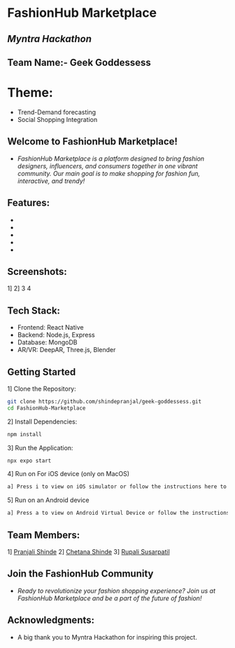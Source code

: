 # FashionHub Marketplace
## _Myntra Hackathon_
## Team Name:- Geek Goddessess
# Theme: 
- Trend-Demand forecasting
- Social Shopping Integration
## Welcome to FashionHub Marketplace!
- _FashionHub Marketplace is a platform designed to bring fashion designers, influencers, and consumers together in one vibrant community. Our main goal is to make shopping for fashion fun, interactive, and trendy!_

## Features:
-
-
-
-
-

## Screenshots:


1]
2]
3
4


## Tech Stack:

- Frontend: React Native
- Backend: Node.js, Express
- Database: MongoDB
- AR/VR: DeepAR, Three.js, Blender


## Getting Started
1] Clone the Repository:


```sh
git clone https://github.com/shindepranjal/geek-goddessess.git
cd FashionHub-Marketplace
```
2] Install Dependencies:
```sh
npm install
```
3] Run the Application:

```sh
npx expo start
```
4] Run on For iOS device (only on MacOS)
```sh
a] Press i to view on iOS simulator or follow the instructions here to run on a physical device.
```
5] Run on an Android device
```sh
a] Press a to view on Android Virtual Device or follow the instructions here to run on a physical device.
```
## Team Members:
1] [Pranjali Shinde](https://www.linkedin.com/in/pranjali-shinde-257317226/)
2] [Chetana Shinde](https://www.linkedin.com/in/chetana-shinde-382731229/)
3] [Rupali Susarpatil](https://www.linkedin.com/in/rupali-susar-patil-86b297228/)

## Join the FashionHub Community
- _Ready to revolutionize your fashion shopping experience? Join us at FashionHub Marketplace and be a part of the future of fashion!_ 
## Acknowledgments:
 - A big thank you to Myntra Hackathon for inspiring this project.






 
